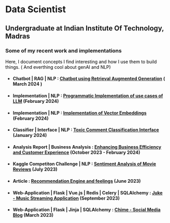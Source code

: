 # Data Scientist 
## Undergraduate at Indian Institute Of Technology, Madras


### Some of my recent work and implementations 
<font color="black">Here, I document concepts I find interesting and how I use them to build things. 
( And everthing cool about genAI and NLP) 
</font>
- #### Chatbot | RAG | NLP : [Chatbot using Retrieval Augmented Generation](https://aniketdash7.github.io/rag_implementation/) ( March 2024 )
- #### Implementation | NLP : [Programmatic Implementation of use cases of LLM](https://aniketdash7.github.io/llm_overview/) (February 2024)
- #### Implementation | NLP : [Implementation of Vector Embeddings](https://aniketdash7.github.io/vector_embeddings/) (February 2024)
- #### Classifier | Interface | NLP : [Toxic Comment Classification Interface](https://aniketdash7.github.io/toxic_comment_classifier/) (January 2024)
- #### Analysis Report | Business Analysis : [Enhancing Business Efficiency and Customer Experience](https://aniketdash7.github.io/business_data_management/) (October 2023 - February 2024)
- #### Kaggle Competiton Challenge | NLP : [Sentiment Analysis of Movie Reviews](https://aniketdash7.github.io/sentiment_analysis_movie_reviews) (July 2023)
- #### Article : [Recommendation Engine and feelings](https://medium.com/@aniket.addash/recommendation-engine-and-feelings-38d9842e8ce1) (June 2023)
- #### Web-Application | Flask | Vue.js | Redis | Celery | SQLAlchemy : [Juke - Music Streaming Application](https://aniketdash7.github.io/juke) (September 2023)
- #### Web-Application | Flask | Jinja | SQLAlchemy : [Chime - Social Media Blog](https://aniketdash7.github.io/Chime) (March 2023)
